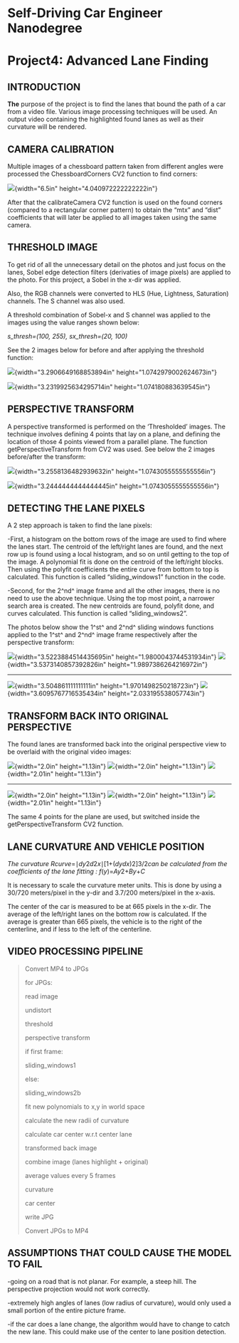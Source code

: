 # **Self-Driving Car Engineer Nanodegree** #

# **Project4: Advanced Lane Finding** #

## **INTRODUCTION** ##

**The** purpose of the project is to find the lanes that bound the path
of a car from a video file. Various image processing techniques will be
used. An output video containing the highlighted found lanes as well as
their curvature will be rendered.

## **CAMERA CALIBRATION** ##

Multiple images of a chessboard pattern taken from different angles were
processed the ChessboardCorners CV2 function to find corners:

![](./myMediaFolder/media/image1.png){width="6.5in"
height="4.040972222222222in"}

After that the calibrateCamera CV2 function is used on the found corners
(compared to a rectangular corner pattern) to obtain the “mtx” and
“dist” coefficients that will later be applied to all images taken using
the same camera.

## **THRESHOLD IMAGE** ##

To get rid of all the unnecessary detail on the photos and just focus on
the lanes, Sobel edge detection filters (derivaties of image pixels) are
applied to the photo. For this project, a Sobel in the x-dir was
applied.

Also, the RGB channels were converted to HLS (Hue, Lightness,
Saturation) channels. The S channel was also used.

A threshold combination of Sobel-x and S channel was applied to the
images using the value ranges shown below:

*s\_thresh=(100, 255), sx\_thresh=(20, 100)*

See the 2 images below for before and after applying the threshold
function:

![](./myMediaFolder/media/image2.png){width="3.2906649168853894in"
height="1.0742979002624673in"}

![](./myMediaFolder/media/image2.png){width="3.2319925634295714in"
height="1.074180883639545in"}

## **PERSPECTIVE TRANSFORM** ##

A perspective transformed is performed on the ‘Thresholded’ images. The
technique involves defining 4 points that lay on a plane, and defining
the location of those 4 points viewed from a parallel plane. The
function getPerspectiveTransform from CV2 was used. See below the 2
images before/after the transform:

![](./myMediaFolder/media/image2.png){width="3.2558136482939632in"
height="1.0743055555555556in"}

![](./myMediaFolder/media/image2.png){width="3.2444444444444445in"
height="1.0743055555555556in"}

## **DETECTING THE LANE PIXELS** ##

A 2 step approach is taken to find the lane pixels:

-First, a histogram on the bottom rows of the image are used to find
where the lanes start. The centroid of the left/right lanes are found,
and the next row up is found using a local histogram, and so on until
getting to the top of the image. A polynomial fit is done on the
centroid of the left/right blocks. Then using the polyfit coefficients
the entire curve from bottom to top is calculated. This function is
called “sliding\_windows1” function in the code.

-Second, for the 2^nd^ image frame and all the other images, there is no
need to use the above technique. Using the top most point, a narrower
search area is created. The new centroids are found, polyfit done, and
curves calculated. This function is called “sliding\_windows2”.

The photos below show the 1^st^ and 2^nd^ sliding windows functions
applied to the 1^st^ and 2^nd^ image frame respectively after the
perspective transform:

  ![](./myMediaFolder/media/image3.jpeg){width="3.5223884514435695in" height="1.9800043744531934in"}   ![](./myMediaFolder/media/image4.jpeg){width="3.5373140857392826in" height="1.9897386264216972in"}
  ---------------------------------------------------------------------------------------------------- ----------------------------------------------------------------------------------------------------
  ![](./myMediaFolder/media/image5.jpeg){width="3.504861111111111in" height="1.9701498250218723in"}    ![](./myMediaFolder/media/image6.jpeg){width="3.6095767716535434in" height="2.033195538057743in"}

## **TRANSFORM BACK INTO ORIGINAL PERSPECTIVE** ##

The found lanes are transformed back into the original perspective view
to be overlaid with the original video images:

  ![](./myMediaFolder/media/image7.jpeg){width="2.0in" height="1.13in"}    ![](./myMediaFolder/media/image8.jpeg){width="2.0in" height="1.13in"}    ![](./myMediaFolder/media/image9.jpeg){width="2.01in" height="1.13in"}
  ------------------------------------------------------------------------ ------------------------------------------------------------------------ -------------------------------------------------------------------------
  ![](./myMediaFolder/media/image10.jpeg){width="2.0in" height="1.13in"}   ![](./myMediaFolder/media/image11.jpeg){width="2.0in" height="1.13in"}   ![](./myMediaFolder/media/image12.jpeg){width="2.01in" height="1.13in"}

The same 4 points for the plane are used, but switched inside the
getPerspectiveTransform CV2 function.

## **LANE CURVATURE AND VEHICLE POSITION** ##

*The curvature
R*​*curve*​​=​∣​*dy*​2​​​​*d*​2​​*x*​​∣​​\[1+(​*dy*​​*dx*​​)​2​​\]​3/2​​​​
*can be calculated from the coefficients of the lane fitting :
f*(*y*)=*Ay*​2​​+*By*+*C*

It is necessary to scale the curvature meter units. This is done by
using a 30/720 meters/pixel in the y-dir and 3.7/200 meters/pixel in the
x-axis.

The center of the car is measured to be at 665 pixels in the x-dir. The
average of the left/right lanes on the bottom row is calculated. If the
average is greater than 665 pixels, the vehicle is to the right of the
centerline, and if less to the left of the centerline.

## **VIDEO PROCESSING PIPELINE** ##

> Convert MP4 to JPGs
>
> for JPGs:
>
> read image
>
> undistort
>
> threshold
>
> perspective transform
>
> if first frame:
>
> sliding\_windows1
>
> else:
>
> sliding\_windows2b
>
> fit new polynomials to x,y in world space
>
> calculate the new radii of curvature
>
> calculate car center w.r.t center lane
>
> transformed back image
>
> combine image (lanes highlight + original)
>
> average values every 5 frames
>
> curvature
>
> car center
>
> write JPG
>
> Convert JPGs to MP4

## **ASSUMPTIONS THAT COULD CAUSE THE MODEL TO FAIL** ##

-going on a road that is not planar. For example, a steep hill. The
perspective projection would not work correctly.

-extremely high angles of lanes (low radius of curvature), would only
used a small portion of the entire picture frame.

-if the car does a lane change, the algorithm would have to change to
catch the new lane. This could make use of the center to lane position
detection.
